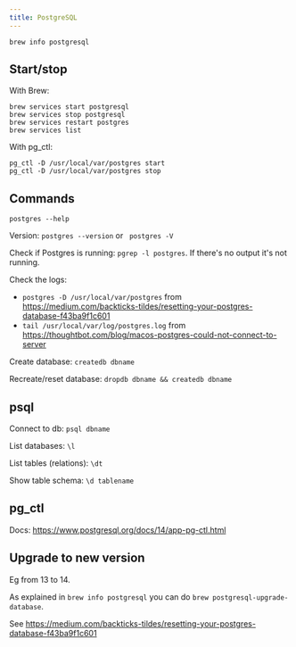 ```yaml
---
title: PostgreSQL
---
```


`brew info postgresql`

## Start/stop

With Brew:

```
brew services start postgresql
brew services stop postgresql
brew services restart postgres
brew services list
```

With pg_ctl:

```
pg_ctl -D /usr/local/var/postgres start
pg_ctl -D /usr/local/var/postgres stop
```


## Commands

`postgres --help`

Version: `postgres --version` or ` postgres -V`

Check if Postgres is running: `pgrep -l postgres`. If there's no output it's not running.

Check the logs:
- `postgres -D /usr/local/var/postgres` from https://medium.com/backticks-tildes/resetting-your-postgres-database-f43ba9f1c601
- `tail /usr/local/var/log/postgres.log` from https://thoughtbot.com/blog/macos-postgres-could-not-connect-to-server

Create database: `createdb dbname`

Recreate/reset database: `dropdb dbname && createdb dbname`


## psql

Connect to db: `psql dbname`

List databases: `\l`

List tables (relations): `\dt`

Show table schema: `\d tablename`


## pg_ctl

Docs: https://www.postgresql.org/docs/14/app-pg-ctl.html


## Upgrade to new version

Eg from 13 to 14.

As explained in `brew info postgresql` you can do `brew postgresql-upgrade-database`.

See https://medium.com/backticks-tildes/resetting-your-postgres-database-f43ba9f1c601
